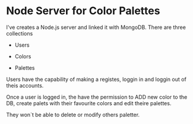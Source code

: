 # Node Server for Color Palettes

 I've creates a Node.js server and linked it with MongoDB. 
There are three collections

 - Users


 - Colors


 - Palettes


 Users have the capability of making a registes, loggin in and loggin out of theis accounts.

 Once a user is logged in, the have the permission to ADD new color to the DB, create palets with their favourite colors and edit theire palettes.

 They won`t be able to delete or modify others paletter.
